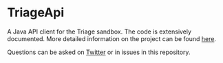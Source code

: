 # TriageApi
A Java API client for the Triage sandbox. The code is extensively documented. More detailed information on the project can be found [here](https://maxkersten.nl/projects/api-client-libraries/hatching-triage-java-api-client/).

Questions can be asked on [Twitter](https://twitter.com/LibraAnalysis) or in issues in this repository.

